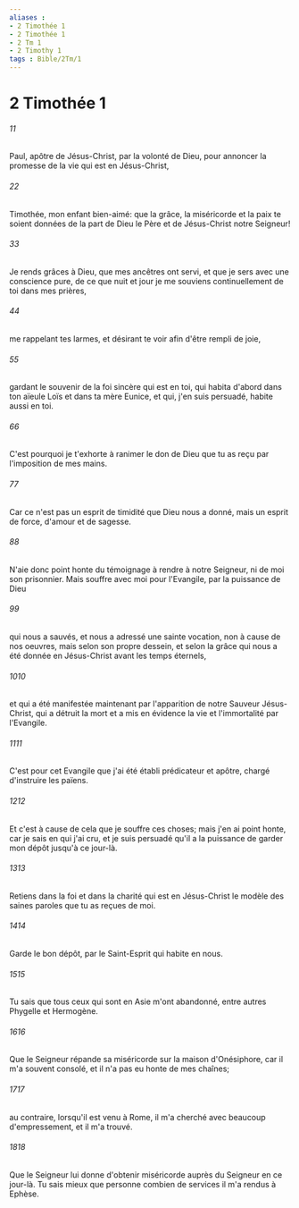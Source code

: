 ```yaml
---
aliases : 
- 2 Timothée 1
- 2 Timothée 1
- 2 Tm 1
- 2 Timothy 1
tags : Bible/2Tm/1
---
```


# 2 Timothée 1

###### 11
Paul, apôtre de Jésus-Christ, par la volonté de Dieu, pour annoncer la promesse de la vie qui est en Jésus-Christ,
###### 22
Timothée, mon enfant bien-aimé: que la grâce, la miséricorde et la paix te soient données de la part de Dieu le Père et de Jésus-Christ notre Seigneur!
###### 33
Je rends grâces à Dieu, que mes ancêtres ont servi, et que je sers avec une conscience pure, de ce que nuit et jour je me souviens continuellement de toi dans mes prières,
###### 44
me rappelant tes larmes, et désirant te voir afin d'être rempli de joie,
###### 55
gardant le souvenir de la foi sincère qui est en toi, qui habita d'abord dans ton aïeule Loïs et dans ta mère Eunice, et qui, j'en suis persuadé, habite aussi en toi.
###### 66
C'est pourquoi je t'exhorte à ranimer le don de Dieu que tu as reçu par l'imposition de mes mains.
###### 77
Car ce n'est pas un esprit de timidité que Dieu nous a donné, mais un esprit de force, d'amour et de sagesse.
###### 88
N'aie donc point honte du témoignage à rendre à notre Seigneur, ni de moi son prisonnier. Mais souffre avec moi pour l'Evangile, par la puissance de Dieu
###### 99
qui nous a sauvés, et nous a adressé une sainte vocation, non à cause de nos oeuvres, mais selon son propre dessein, et selon la grâce qui nous a été donnée en Jésus-Christ avant les temps éternels,
###### 1010
et qui a été manifestée maintenant par l'apparition de notre Sauveur Jésus-Christ, qui a détruit la mort et a mis en évidence la vie et l'immortalité par l'Evangile.
###### 1111
C'est pour cet Evangile que j'ai été établi prédicateur et apôtre, chargé d'instruire les païens.
###### 1212
Et c'est à cause de cela que je souffre ces choses; mais j'en ai point honte, car je sais en qui j'ai cru, et je suis persuadé qu'il a la puissance de garder mon dépôt jusqu'à ce jour-là.
###### 1313
Retiens dans la foi et dans la charité qui est en Jésus-Christ le modèle des saines paroles que tu as reçues de moi.
###### 1414
Garde le bon dépôt, par le Saint-Esprit qui habite en nous.
###### 1515
Tu sais que tous ceux qui sont en Asie m'ont abandonné, entre autres Phygelle et Hermogène.
###### 1616
Que le Seigneur répande sa miséricorde sur la maison d'Onésiphore, car il m'a souvent consolé, et il n'a pas eu honte de mes chaînes;
###### 1717
au contraire, lorsqu'il est venu à Rome, il m'a cherché avec beaucoup d'empressement, et il m'a trouvé.
###### 1818
Que le Seigneur lui donne d'obtenir miséricorde auprès du Seigneur en ce jour-là. Tu sais mieux que personne combien de services il m'a rendus à Ephèse.
